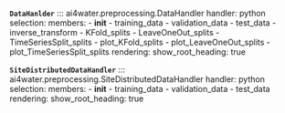**`DataHanlder`**
::: ai4water.preprocessing.DataHandler
    handler: python
    selection:
        members:
            - __init__
            - training_data
            - validation_data
            - test_data
            - inverse_transform
            - KFold_splits
            - LeaveOneOut_splits
            - TimeSeriesSplit_splits
            - plot_KFold_splits
            - plot_LeaveOneOut_splits
            - plot_TimeSeriesSplit_splits
    rendering:
        show_root_heading: true

**`SiteDistributedDataHandler`**
::: ai4water.preprocessing.SiteDistributedDataHandler
    handler: python
    selection:
        members:
            - __init__
            - training_data
            - validation_data
            - test_data
    rendering:
        show_root_heading: true